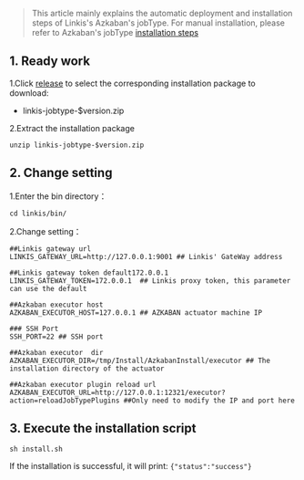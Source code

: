 > This article mainly explains the automatic deployment and installation steps of Linkis's Azkaban's jobType. For manual installation, please refer to Azkaban's jobType [installation steps](https://azkaban.github.io/azkaban/docs/latest/#job-types)


## 1. Ready work
1.Click [release](https://github.com/WeBankFinTech/DataSphereStudio/releases/download/0.5.0/linkis-jobtype-0.5.0.zip) to select the corresponding installation package to download:

- linkis-jobtype-$version.zip

2.Extract the installation package
```
unzip linkis-jobtype-$version.zip
```
## 2. Change setting
1.Enter the bin directory：

```
cd linkis/bin/
```
2.Change setting：
```
##Linkis gateway url 
LINKIS_GATEWAY_URL=http://127.0.0.1:9001 ## Linkis' GateWay address

##Linkis gateway token default172.0.0.1 
LINKIS_GATEWAY_TOKEN=172.0.0.1  ## Linkis proxy token, this parameter can use the default

##Azkaban executor host 
AZKABAN_EXECUTOR_HOST=127.0.0.1 ## AZKABAN actuator machine IP

### SSH Port 
SSH_PORT=22 ## SSH port

##Azkaban executor  dir 
AZKABAN_EXECUTOR_DIR=/tmp/Install/AzkabanInstall/executor ## The installation directory of the actuator

##Azkaban executor plugin reload url 
AZKABAN_EXECUTOR_URL=http://127.0.0.1:12321/executor?action=reloadJobTypePlugins ##Only need to modify the IP and port here
```
## 3. Execute the installation script
```
sh install.sh
```
If the installation is successful, it will print:
```{"status":"success"}```

